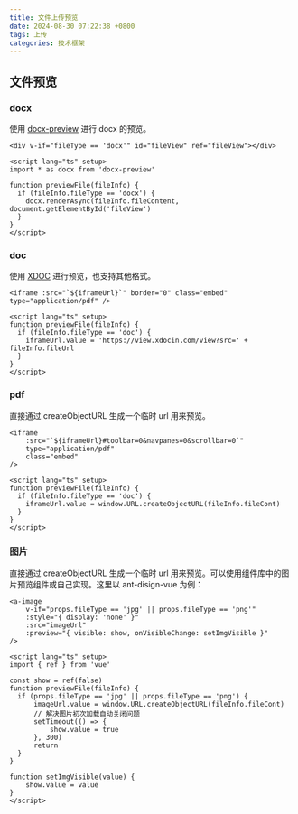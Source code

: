 ```yaml
---
title: 文件上传预览
date: 2024-08-30 07:22:38 +0800
tags: 上传
categories: 技术框架
---
```


## 文件预览
### docx
使用 [docx-preview](https://github.com/VolodymyrBaydalka/docxjs) 进行 docx 的预览。
```vue
<div v-if="fileType == 'docx'" id="fileView" ref="fileView"></div>

<script lang="ts" setup>
import * as docx from 'docx-preview'

function previewFile(fileInfo) {
  if (fileInfo.fileType == 'docx') {
    docx.renderAsync(fileInfo.fileContent, document.getElementById('fileView')
  }
}
</script>
```

### doc
使用 [XDOC](https://www.xdocin.com/) 进行预览，也支持其他格式。
```vue
<iframe :src="`${iframeUrl}`" border="0" class="embed" type="application/pdf" />

<script lang="ts" setup>
function previewFile(fileInfo) {
  if (fileInfo.fileType == 'doc') {
    iframeUrl.value = 'https://view.xdocin.com/view?src=' + fileInfo.fileUrl
  }
}
</script>
```

### pdf
直接通过 createObjectURL 生成一个临时 url 用来预览。
```vue
<iframe
    :src="`${iframeUrl}#toolbar=0&navpanes=0&scrollbar=0`"
    type="application/pdf"
    class="embed"
/>

<script lang="ts" setup>
function previewFile(fileInfo) {
  if (fileInfo.fileType == 'doc') {
    iframeUrl.value = window.URL.createObjectURL(fileInfo.fileCont)
  }
}
</script>
```

### 图片
直接通过 createObjectURL 生成一个临时 url 用来预览。可以使用组件库中的图片预览组件或自己实现。这里以 ant-disign-vue 为例：
```vue
<a-image
    v-if="props.fileType == 'jpg' || props.fileType == 'png'"
    :style="{ display: 'none' }"
    :src="imageUrl"
    :preview="{ visible: show, onVisibleChange: setImgVisible }"
/>

<script lang="ts" setup>
import { ref } from 'vue'

const show = ref(false)
function previewFile(fileInfo) {
  if (props.fileType == 'jpg' || props.fileType == 'png') {
      imageUrl.value = window.URL.createObjectURL(fileInfo.fileCont)
      // 解决图片初次加载自动关闭问题
      setTimeout(() => {
          show.value = true
      }, 300)
      return
  }
}

function setImgVisible(value) {
    show.value = value
}
</script>
```
